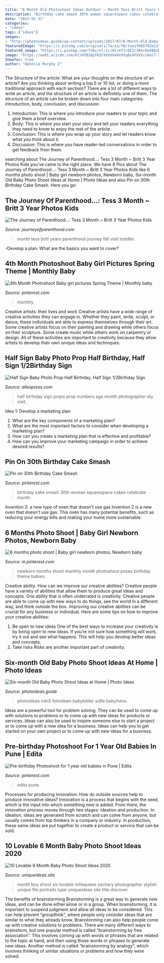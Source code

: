 ```yaml
---
title: "6 Month Old Photoshoot Ideas Outdoor ~ Month Tess Britt Years Parenthood Journey Fall Visit Toddler"
description: "Birthday cake smash 30th woman squarespace cakes celebrate month"
date: "2023-01-31"
categories:
- "ideas"
tags: ["ideas"]
images:
- "http://photoideas.guide/wp-content/uploads/2017/07/6-Month-Old-Baby-Photo-Shoot-Ideas-at-Home.jpg"
featuredImage: "https://i.pinimg.com/originals/7a/a1/f0/7aa1f085792e229711544a4ae91fe4f8.jpg"
featured_image: "https://i.pinimg.com/736x/ef/1c/05/ef1c053c304c0a9982b242cec9aa94b5.jpg"
image: "https://ae01.alicdn.com/kf/HTB18pT6IFXXXXX4XVXXq6xXFXXXz/Half-Sign-Baby-Photo-Prop-Half-Birthday-Half-Sign-1-2Birthday-Sign-Age-Numbers-Photography-Props.jpg"
ShowToc: true
author: "Ophelia Murphy I"
---
```



The Structure of the article: What are your thoughts on the structure of an article? Are you thinking about writing a top 5 or 10 list, or doing a more traditional approach with each section)?
There are a lot of different ways to write an article, and the structure of an article is definitely one of them. The structure of an article can be broken down into four main categories: introduction, body, conclusion, and discussion. 
1) Introduction: This is where you introduce your readers to your topic and give them a brief overview. 
2) Body: This is where you start your story and tell your readers everything they need to know to enjoy the rest of the article.
3) Conclusion: This is where you wrap up your story and let readers know what you think about it. 
4) Discussion: This is where you have reader-led conversations in order to get feedback from them.

	

		
searching about The Journey of Parenthood...: Tess 3 Month ~ Britt 3 Year Photos Kids you've came to the right place. We have 8 Pics about The Journey of Parenthood...: Tess 3 Month ~ Britt 3 Year Photos Kids like 6 months photo shoot | Baby girl newborn photos, Newborn baby, Six-month Old Baby Photo Shoot Ideas at Home | Photo Ideas and also Pin on 30th Birthday Cake Smash. Here you go:
		
    
## The Journey Of Parenthood...: Tess 3 Month ~ Britt 3 Year Photos Kids

<img loading=lazy src="http://2.bp.blogspot.com/-Z7cBodrRtx8/VJmylaZDeGI/AAAAAAAB6v0/t0Wfj3C9UNc/s1600/2014-47-(ZF-10025-16145-1-047).jpg" onerror="this.onerror=null;this.src='https://tse3.mm.bing.net/th?id=OIP.OuLQ3Q5xz6FS40C_GWtQBwHaLH&amp;pid=15.1';" alt="The Journey of Parenthood...: Tess 3 Month ~ Britt 3 Year Photos Kids">

_Source: journeyofparenthood.com_

>month tess britt years parenthood journey fall visit toddler. 

	

-Develop a plan: What are the basics you want to cover?

    
## 4th Month Photoshoot Baby Girl Pictures Spring Theme | Monthly Baby

<img loading=lazy src="https://i.pinimg.com/736x/bc/84/a7/bc84a7a339b8ea85bb539c32840a8368--spring-theme-baby-girl-pictures.jpg" onerror="this.onerror=null;this.src='https://tse1.mm.bing.net/th?id=OIP.jmh-yWt4Y09dHe7Gq8JhYgHaJn&amp;pid=15.1';" alt="4th Month Photoshoot Baby girl pictures Spring Theme | Monthly baby">

_Source: pinterest.com_

>monthly. 

	

Creative artists: their lives and work
Creative artists have a wide range of creative activities they can engage in. Whether they paint, write, sculpt, or dance, these individuals are able to express themselves through their art. Some creative artists focus on their painting and drawing while others focus on their sculpture. Some create music while others work on carpentry or design. All of these activities are important to creativity because they allow artists to develop their own unique ideas and techniques.

    
## Half Sign Baby Photo Prop Half Birthday, Half Sign 1/2Birthday Sign

<img loading=lazy src="https://ae01.alicdn.com/kf/HTB18pT6IFXXXXX4XVXXq6xXFXXXz/Half-Sign-Baby-Photo-Prop-Half-Birthday-Half-Sign-1-2Birthday-Sign-Age-Numbers-Photography-Props.jpg" onerror="this.onerror=null;this.src='https://tse3.mm.bing.net/th?id=OIP.EtEC0syyQEFjOjX12f5zdwHaLH&amp;pid=15.1';" alt="Half Sign Baby Photo Prop Half Birthday, Half Sign 1/2Birthday Sign">

_Source: aliexpress.com_

>half birthday sign props prop numbers age month photographer diy visit. 

	

Idea 1: Develop a marketing plan
1. What are the key components of a marketing plan? 
2. What are the most important factors to consider when developing a marketing plan? 
3. How can you create a marketing plan that is effective and profitable? 
4. How can you improve your marketing campaign in order to achieve desired results?

    
## Pin On 30th Birthday Cake Smash

<img loading=lazy src="https://i.pinimg.com/originals/7a/a1/f0/7aa1f085792e229711544a4ae91fe4f8.jpg" onerror="this.onerror=null;this.src='https://tse3.mm.bing.net/th?id=OIP.16WgUqqPfIksyNI8D288JgHaLH&amp;pid=15.1';" alt="Pin on 30th Birthday Cake Smash">

_Source: pinterest.com_

>birthday cake smash 30th woman squarespace cakes celebrate month. 

	

Invention 2: a new type of oven that doesn't use gas
Invention 2 is a new oven that doesn't use gas. This oven has many potential benefits, such as reducing your energy bills and making your home more sustainable.

    
## 6 Months Photo Shoot | Baby Girl Newborn Photos, Newborn Baby

<img loading=lazy src="https://i.pinimg.com/736x/49/f8/9c/49f89c16f0777c79cffbf190861c4859.jpg" onerror="this.onerror=null;this.src='https://tse2.mm.bing.net/th?id=OIP.JwM8MboZMiykTm1hY-YsDgHaEf&amp;pid=15.1';" alt="6 months photo shoot | Baby girl newborn photos, Newborn baby">

_Source: in.pinterest.com_

>newborn months shoot monthly month photoshoot poses birthday theme babies. 

	

Creative ability: How can we improve our creative abilities?
Creative people have a variety of abilities that allow them to produce great ideas and concepts. One ability that is often underrated is creativity. Creative people are able to come up with new ways to do things, see the world in a different way, and think outside the box. Improving our creative abilities can be crucial for any business or individual. Here are some tips on how to improve your creative abilities: 
1. Be open to new ideas
One of the best ways to increase your creativity is by being open to new ideas. If you’re not sure how something will work, try it out and see what happens. This will help you develop better ideas and concepts. 
2. Take risks
Risks are another important part of creativity.

    
## Six-month Old Baby Photo Shoot Ideas At Home | Photo Ideas

<img loading=lazy src="http://photoideas.guide/wp-content/uploads/2017/07/6-Month-Old-Baby-Photo-Shoot-Ideas-at-Home.jpg" onerror="this.onerror=null;this.src='https://tse3.mm.bing.net/th?id=OIP.9QFSAtBkc4kHWMGLjpBwwwB3Es&amp;pid=15.1';" alt="Six-month Old Baby Photo Shoot Ideas at Home | Photo Ideas">

_Source: photoideas.guide_

>photoideas cdn5 fotoideen babybilder süße babyfotos. 

	

Ideas are a powerful tool for problem solving. They can be used to come up with solutions to problems or to come up with new ideas for products or services. Ideas can also be used to inspire someone else to start a project or to come up with a new idea for a business. Ideas can help you to get started on your own project or to come up with new ideas for a business.

    
## Pre-birthday Photoshoot For 1 Year Old Babies In Pune | Edita

<img loading=lazy src="https://i.pinimg.com/736x/ef/1c/05/ef1c053c304c0a9982b242cec9aa94b5.jpg" onerror="this.onerror=null;this.src='https://tse1.mm.bing.net/th?id=OIP.UBH9dfHokDdIT1hkanzSSQHaLG&amp;pid=15.1';" alt="Pre-birthday Photoshoot for 1 year old babies in Pune | Edita">

_Source: pinterest.com_

>edita pune. 

	

Processes for producing innovation: How do outside sources help to produce innovative ideas?
Innovation is a process that begins with the seed, which is the input into which something new is added. From there, the innovation process moves through two stages: ideation and production. In ideation, ideas are generated from scratch and can come from anyone, but usually comes from top thinkers in a company or industry. In production, these same ideas are put together to create a product or service that can be sold.

    
## 10 Lovable 6 Month Baby Photo Shoot Ideas 2020

<img loading=lazy src="https://www.uniqueideas.site/wp-content/uploads/zachary-six-month-old-baby-boy-milwaukee-baby-photographer-8.jpg" onerror="this.onerror=null;this.src='https://tse3.mm.bing.net/th?id=OIP.3PRNyi09qsRkoE7WWog8SwHaKI&amp;pid=15.1';" alt="10 Lovable 6 Month Baby Photo Shoot Ideas 2020">

_Source: uniqueideas.site_

>month boy shoot six lovable milwaukee zachary photographer stylish unique file portraits type uniqueideas site title discover. 

	

The benefits of brainstorming
Brainstorming is a great way to generate new ideas, and can be done either alone or in a group. When brainstorming, it is important to suspend judgment and allow all ideas to be considered. This can help prevent “groupthink”, where people only consider ideas that are similar to what they already know. Brainstorming can also help people come up with creative solutions to problems.
There are many different ways to brainstorm, but one popular method is called “brainstorming by free association”. This involves coming up with words or phrases that are related to the topic at hand, and then using those words or phrases to generate new ideas. Another method is called “brainstorming by analogy”, which involves thinking of similar situations or problems and how they were solved.

